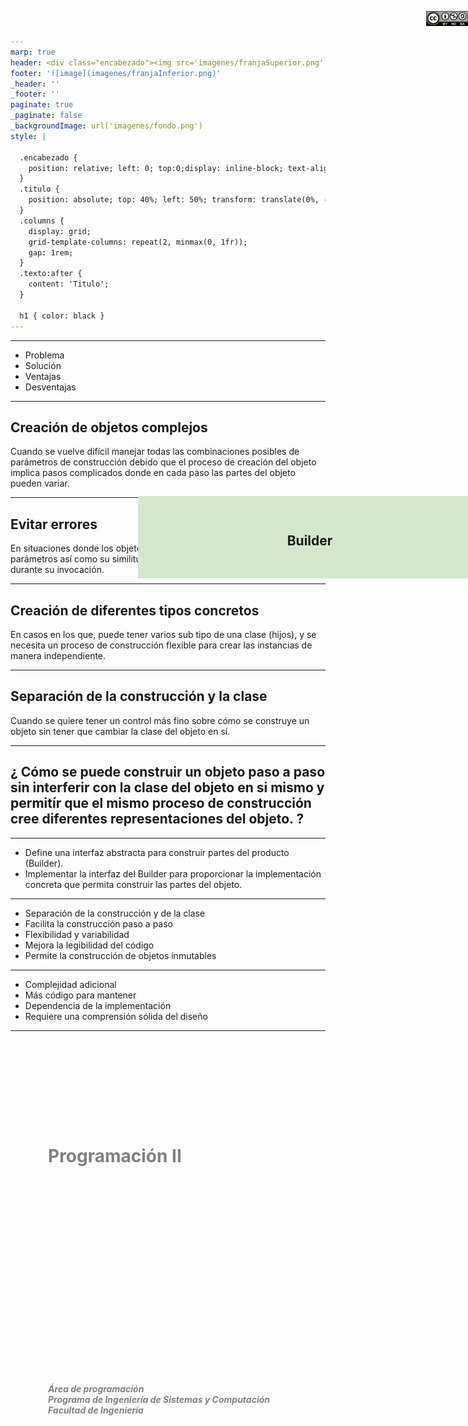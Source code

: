 ```yaml
---
marp: true
header: <div class="encabezado"><img src='imagenes/franjaSuperior.png'  /><div class="titulo"><h1 class="texto"></h1></div></div>
footer: '![image](imagenes/franjaInferior.png)' 
_header: '' 
_footer: '' 
paginate: true
_paginate: false
_backgroundImage: url('imagenes/fondo.png')
style: |

  .encabezado {
    position: relative; left: 0; top:0;display: inline-block; text-align: center;
  }
  .titulo {
    position: absolute; top: 40%; left: 50%; transform: translate(0%, -50%); color: gray;
  }
  .columns {
    display: grid;
    grid-template-columns: repeat(2, minmax(0, 1fr));
    gap: 1rem;
  }
  .texto:after {
    content: 'Titulo';
  }
  
  h1 { color: black }
---
```


<div style="position: absolute; left: 30%; top:45%; width: 70%; text-align: left"><h1 style="color: gray">Programación II</h1></div>
<div style="position: absolute; left: 30%; top:55%; width: 70%; text-align: left"><h5 style="color: gray">Área de programación<br />
Programa de Ingeniería de Sistemas y Computación<br />
Facultad de Ingeniería
</h5></div>

<div style="position: absolute; left: 45%; top:20%; background-color: rgb(212, 231, 205); width: 550px; display:table-cell; text-align: center; padding: 30px 0;">
<b>
<h2>Builder</h2>
</b>
</div>


<div style="position: absolute; left: 93%; top:10px; ">

![width:80](imagenes/licencia.png)
</div>

---

<style scoped>
.texto:after {
    content: 'Contenido';
  }
</style>

- Problema
- Solución
- Ventajas
- Desventajas

---

<style scoped>
.texto:after {
    content: 'Builder - Problema';
  }
</style>

## Creación de objetos complejos
 Cuando se vuelve difícil manejar todas las combinaciones posibles de parámetros de construcción debido que el proceso de  creación del objeto implica pasos complicados donde en cada paso las partes del objeto pueden variar.

---

<style scoped>
.texto:after {
    content: 'Builder - Problema';
  }
</style>

## Evitar errores

En situaciones donde los objetos son muy complejos y el número de parámetros así como su similitud aumenta la probabilidad de errores durante su invocación.

---

<style scoped>
.texto:after {
    content: 'Builder - Problema';
  }
</style>

## Creación de diferentes tipos concretos
En casos en los que, puede tener varios sub tipo de una clase (hijos), y se necesita un proceso de construcción flexible para crear las instancias de manera independiente.

---

<style scoped>
.texto:after {
    content: 'Builder - Problema';
  }
</style>

## Separación de la construcción y la clase

Cuando se quiere tener un control más fino sobre cómo se construye un objeto sin tener que cambiar la clase del objeto en sí.


---

<style scoped>
.texto:after {
    content: 'Builder - Problema';
  }
</style>

## ¿ Cómo se puede construir un objeto paso a paso sin interferir con la clase del objeto en si mismo y permitír que el mismo proceso de construcción cree diferentes representaciones del objeto. ?

---

<style scoped>
.texto:after {
    content: 'Builder - Solución';
  }
</style>

- Define una interfaz abstracta para construir partes del producto (Builder).
- Implementar la interfaz del Builder para proporcionar la implementación concreta que permita construir las partes del objeto.


---


<style scoped>
.texto:after {
    content: 'Builder - Ventajas';
  }
</style>

- Separación de la construcción y de la clase
- Facilita la construcción paso a paso
- Flexibilidad y variabilidad
- Mejora la legibilidad del código
- Permite la construcción de objetos inmutables

<!-- 
Separación de la construcción y representación: El patrón Builder permite separar el proceso de construcción de un objeto complejo de su representación. Esto facilita la variación de la representación del objeto sin cambiar la lógica de construcción.
Facilita la construcción paso a paso: Permite la construcción de un objeto complejo paso a paso, facilitando la configuración y personalización de cada parte del objeto.
Flexibilidad y variabilidad: Puede crear diferentes configuraciones del mismo objeto utilizando distintos constructores concretos. Esto proporciona flexibilidad y variabilidad en la creación del objeto.
Mejora la legibilidad del código: Al utilizar el patrón Builder, el código de construcción puede ser más legible y expresivo, ya que cada paso de construcción tiene su propio método.
Permite la construcción de objetos inmutables: En algunos casos, el patrón Builder se utiliza para construir objetos inmutables, lo que puede ser beneficioso en términos de seguridad y concurrencia.
-->
---

<style scoped>
.texto:after {
    content: 'Builder - Desventajas';
  }
</style>

- Complejidad adicional
- Más código para mantener
- Dependencia de la implementación
- Requiere una comprensión sólida del diseño

<!-- 
Complejidad adicional: Introducir un patrón Builder puede aumentar la complejidad del código, especialmente si la construcción del objeto no es muy compleja o variable. En algunos casos, la simplicidad puede perderse en favor de la flexibilidad.
Necesidad de crear una interfaz Builder: Se debe crear una interfaz específica para el Builder y las clases concretas que implementan esta interfaz. Esto agrega un nivel adicional de abstracción y puede aumentar la cantidad de clases en el sistema.
Más código para mantener: Con el patrón Builder, puede haber más clases y métodos que mantener, lo que puede aumentar la carga de mantenimiento del código en comparación con un enfoque más simple.
Dependencia de la implementación: Si hay cambios en la interfaz del producto, todos los constructores concretos deben ajustarse para cumplir con la nueva interfaz. Esto puede ser una desventaja si la interfaz del producto cambia con frecuencia.
Requiere una comprensión sólida del diseño: La implementación correcta del patrón Builder requiere una comprensión sólida del diseño de software y puede no ser la mejor opción para proyectos más simples o para desarrolladores menos experimentados
-->

---

<!-- 
_header: ''
_footer: '' 
_paginate: false
_backgroundImage: url('imagenes/gracias.png')
-->
